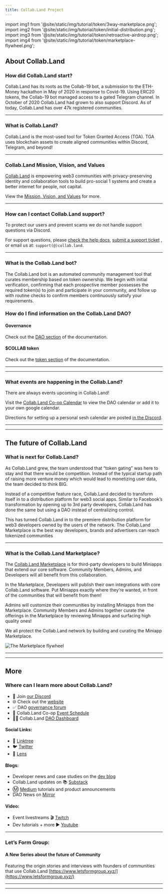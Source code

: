 ```yaml
---
title: Collab.Land Project
---
```


import img1 from '@site/static/img/tutorial/token/3way-marketplace.png';
import img2 from '@site/static/img/tutorial/token/initial-distribution.png';
import img3 from '@site/static/img/tutorial/token/retroactive-airdrop.png';
import img4 from '@site/static/img/tutorial/token/marketplace-flywheel.png';

## About Collab.Land

### How did Collab.Land start?

Collab.Land has its roots as the Collab-19 bot, a submission to the ETH-Money hackathon in May of 2020 in response to Covid-19. Using ERC20 tokens, the Collab-19 bot managed access to a gated Telegram channel. In October of 2020 Collab.Land had grown to also support Discord. As of today, Collab.Land has over 47k registered communities.

---

### **What is Collab.Land?**

Collab.Land is the most-used tool for Token Granted Access (TGA). TGA uses blockchain assets to create aligned communities within Discord, Telegram, and beyond!

---

### Collab.Land Mission, Vision, and Values

[Collab.Land](https://collab.land) is empowering web3 communities with privacy-preserving identity and collaboration tools to build pro-social 1 systems and create a better internet for people, not capital.

View the [Mission, Vision, and Values](https://gov.collab.land/t/collab-land-mission-vision-and-values/28) for more.  

---

### How can I contact Collab.Land support?

To protect our users and prevent scams we do not handle support questions via Discord.

For support questions, please [check the help docs](../intro), [submit a support ticket](https://collabland.freshdesk.com/support/tickets/new) , or email us at: `support(@)collab.land`.

---

### What is the Collab.Land bot?

The Collab.Land bot is an automated community management tool that curates membership based on token ownership. We begin with initial verification, confirming that each prospective member possesses the required token(s) to join and participate in your community, and follow up with routine checks to confirm members continuously satisfy your requirements.

### How do I find information on the Collab.Land DAO?

#### Governance

Check out the [DAO section](../../dao/intro) of the documentation.

#### $COLLAB token

Check out the [token section](../../dao/token/token_overview) of the documentation.

---

---

### What events are happening in the Collab.Land?

There are always events upcoming in Collab.Land!

Visit the [Collab.Land Co-op Calendar](https://app.charmverse.io/collabland/page-263710674448123) to view the DAO calendar or add it to your own google calendar.

Directions for setting up a personal sesh calendar are posted [in the Discord](https://discord.com/channels/904119310702772254/904246998847352842/1087506910812581918).

---

---

## The future of Collab.Land

### What is next for Collab.Land?

As Collab.Land grew, the team understood that “token gating” was here to stay and that there would be competition. Instead of the typical startup path of raising more venture money which would lead to monetizing user data, the team decided to think BIG.

Instead of a competitive feature race, Collab.Land decided to transform itself in to a distribution platform for web3 social apps. Similar to Facebook’s transformation by opening up to 3rd party developers, Collab.Land has done the same but using a DAO instead of centralizing control.

This has turned Collab.Land in to the premiere distribution platform for web3 developers owned by the users of the network. The Collab.Land Marketplace is the best way developers, brands and advertisers can reach tokenized communities

---

### What is the Collab.Land Marketplace?

The [Collab.Land Marketplace](https://collabland.mirror.xyz/1CpoxkVSzkCrIJ6vkTqqvD9xmLyiWEyng6gAXDtFB7g) is for third-party developers to build Miniapps that extend our core software. Community Members, Admins, and Developers will all benefit from this collaboration.

In the Marketplace, Developers will publish their own integrations with core Collab.Land software. Put Miniapps exactly where they’re wanted, in front of the communities that will benefit from them!

Admins will customize their communities by installing Miniapps from the Marketplace. Community Members and Admins together curate the offerings in the Marketplace by reviewing Miniapps and surfacing high quality ones!

We all protect the Collab.Land network by building and curating the Miniapp Marketplace.

  <div class="text--center">
    <img  src={img1} alt="The Marketplace flywheel" />
  </div>

---

---

## More

### **Where can I learn more about Collab.Land?**

- 👾 Join [our Discord](https://discord.gg/collabland)
- 🌐 Check out the [website](https://collab.land)
- ✅ DAO [governance forum](https://gov.collab.land/)
- 📆 Collab.Land Co-op [Event Schedule](https://app.charmverse.io/collabland/page-263710674448123)
- 👩‍💻 Collab.Land [DAO Dashboard](https://collabland.nodeblocks.io/)

#### **Social Links:**

- 🌲 [Linktree](https://linktr.ee/collab_land_)
- 🐦 [Twitter](https://twitter.com/Collab_Land_)
- 🌱 [Lens](https://www.lensfrens.xyz/collab_land.lens)

#### **Blogs:**

- Developer news and case studies on the [dev blog](https://docs.collab.land/blog)
- Collab.Land updates on 📚 [Substack](https://collabland.substack.com/)
- Ⓜ [Medium](https://medium.com/collab-land) tutorials and product announcements
- DAO News on [Mirror](https://collabland.mirror.xyz/)

#### **Video:**

- Event livestreams
🎬 [Twitch](https://www.twitch.tv/collabland)
- Dev tutorials + more
▶ [Youtube](https://www.youtube.com/channel/UCmyt5i7JmBPd03r2eJ-EaMA)

---

### Let’s Form Group:

#### A New Series about the future of Community

Featuring the origin stories and interviews with founders of communities that use Collab.Land
[https://www.letsformgroup.xyz/](https://www.letsformgroup.xyz/)

---

---

